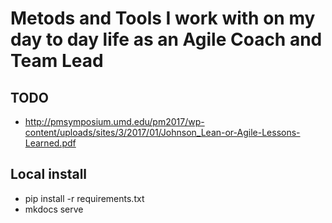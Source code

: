 # Metods and Tools I work with on my day to day life as an Agile Coach and Team Lead

## TODO
- http://pmsymposium.umd.edu/pm2017/wp-content/uploads/sites/3/2017/01/Johnson_Lean-or-Agile-Lessons-Learned.pdf

## Local install

- pip install -r requirements.txt
- mkdocs serve
